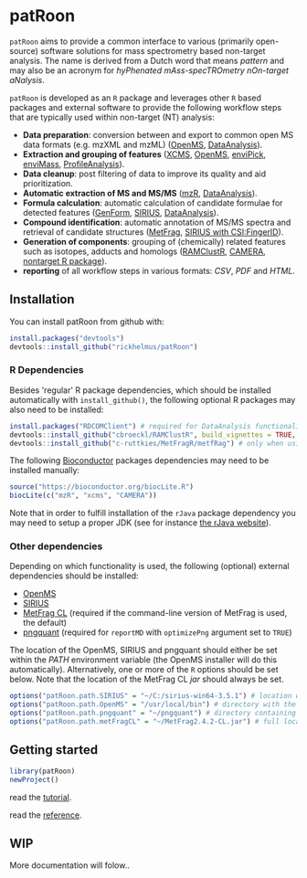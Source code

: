 # patRoon
`patRoon` aims to provide a common interface to various (primarily
open-source) software solutions for mass spectrometry based non-target analysis.
The name is derived from a Dutch word that means _pattern_ and may also be an acronym for _hyPhenated
mAss-specTROmetry nOn-target aNalysis_.

`patRoon` is developed as an `R` package and leverages other `R` based packages and external software to provide the following workflow steps that are typically used within non-target (NT) analysis:

* **Data preparation**: conversion between and export to common open MS data formats (e.g. mzXML and mzML) ([OpenMS], [DataAnalysis]).
* **Extraction and grouping of features** ([XCMS], [OpenMS], [enviPick], [enviMass], [ProfileAnalysis]).
* **Data cleanup**: post filtering of data to improve its quality and aid prioritization.
* **Automatic extraction of MS and MS/MS** ([mzR], [DataAnalysis]).
* **Formula calculation**: automatic calculation of candidate formulae for detected features ([GenForm], [SIRIUS], [DataAnalysis]).
* **Compound identification**: automatic annotation of MS/MS spectra and retrieval of candidate structures ([MetFrag], [SIRIUS with CSI:FingerID][SIRIUS]).
* **Generation of components**: grouping of (chemically) related features such as isotopes, adducts and homologs ([RAMClustR], [CAMERA], [nontarget R package][nontarget]).
* **reporting** of all workflow steps in various formats: _CSV_, _PDF_ and _HTML_.

## Installation
You can install patRoon from github with:

``` r
install.packages("devtools")
devtools::install_github("rickhelmus/patRoon")
```

### R Dependencies
Besides 'regular' R package dependencies, which should be installed automatically with `install_github()`, the following optional R packages may also need to be installed:

``` r
install.packages("RDCOMClient") # required for DataAnalysis functionality
devtools::install_github("cbroeckl/RAMClustR", build_vignettes = TRUE, dependencies = TRUE)
devtools::install_github("c-ruttkies/MetFragR/metfRag") # only when using R interface (not by default)
```

The following [Bioconductor] packages dependencies may need to be installed manually:
```r
source("https://bioconductor.org/biocLite.R")
biocLite(c("mzR", "xcms", "CAMERA"))
```

Note that in order to fulfill installation of the `rJava` package dependency you may need to setup a proper JDK (see for instance [the rJava website][rJava]).

### Other dependencies

Depending on which functionality is used, the following (optional) external dependencies should be installed:

* [OpenMS]
* [SIRIUS]
* [MetFrag CL][MetFrag-CL] (required if the command-line version of MetFrag is used, the default)
* [pngquant] (required for `reportMD` with `optimizePng` argument set to `TRUE`)

The location of the OpenMS, SIRIUS and pngquant should either be set within the _PATH_ environment variable (the OpenMS installer will do this automatically). Alternatively, one or more of the `R` options should be set below. Note that the location of the MetFrag CL _jar_ should always be set.

```r
options("patRoon.path.SIRIUS" = "~/C:/sirius-win64-3.5.1") # location where SIRIUS was extracted
options("patRoon.path.OpenMS" = "/usr/local/bin") # directory with the OpenMS binaries
options("patRoon.path.pngquant" = "~/pngquant") # directory containing pngquant binary
options("patRoon.path.metFragCL" = "~/MetFrag2.4.2-CL.jar") # full location to the jar file
```

## Getting started
``` r
library(patRoon)
newProject()
```

read the [tutorial](docs/articles/tutorial.html).

read the [reference](docs/reference/index.html).

## WIP
More documentation will folow..


[XCMS]: https://github.com/sneumann/xcms
[OpenMS]: http://openms.de/
[enviPick]: https://cran.r-project.org/web/packages/enviPick/index.html
[DataAnalysis]: https://www.bruker.com/
[enviMass]: http://www.looscomputing.ch/eng/enviMass/overview.htm
[ProfileAnalysis]: https://www.bruker.com/
[mzR]: https://github.com/sneumann/mzR/
[GenForm]: https://sourceforge.net/projects/genform
[SIRIUS]: https://bio.informatik.uni-jena.de/software/sirius/
[MetFrag]: http://c-ruttkies.github.io/MetFrag/
[RAMClustR]: https://github.com/sneumann/RAMClustR
[CAMERA]: http://msbi.ipb-halle.de/msbi/CAMERA/
[nontarget]: https://cran.r-project.org/web/packages/nontarget/index.html
[MetFrag-CL]: http://c-ruttkies.github.io/MetFrag/projects/metfragcl/
[pngquant]: https://pngquant.org/
[Bioconductor]: https://www.bioconductor.org
[rJava]: http://www.rforge.net/rJava/
